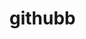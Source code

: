 
# githubb
<!-- 29 may  5 DSA problems 800 rating -->
<!-- nothing 31 may -->
<!-- nothing 1 june -->